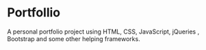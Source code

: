 # Portfollio
A personal portfolio project using HTML, CSS, JavaScript, jQueries , Bootstrap and some other helping frameworks.
